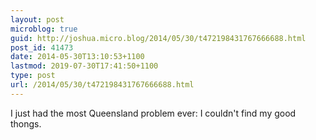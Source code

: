 ```yaml
---
layout: post
microblog: true
guid: http://joshua.micro.blog/2014/05/30/t472198431767666688.html
post_id: 41473
date: 2014-05-30T13:10:53+1100
lastmod: 2019-07-30T17:41:50+1100
type: post
url: /2014/05/30/t472198431767666688.html
---
```

I just had the most Queensland problem ever: I couldn't find my good thongs.
